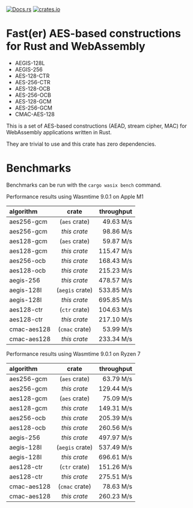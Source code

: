 [![Docs.rs](https://docs.rs/aes-wasm/badge.svg)](https://docs.rs/aes-wasm/)
[![crates.io](https://img.shields.io/crates/v/aes-wasm.svg)](https://crates.io/crates/aes-wasm)

# Fast(er) AES-based constructions for Rust and WebAssembly

* AEGIS-128L
* AEGIS-256
* AES-128-CTR
* AES-256-CTR
* AES-128-OCB
* AES-256-OCB
* AES-128-GCM
* AES-256-GCM
* CMAC-AES-128

This is a set of AES-based constructions (AEAD, stream cipher, MAC) for WebAssembly applications written in Rust.

They are trivial to use and this crate has zero dependencies.

# Benchmarks

Benchmarks can be run with the `cargo wasix bench` command.

Performance results using Wasmtime 9.0.1 on Apple M1

| algorithm   |      crate      | throughput |
| :---------- | :-------------: | ---------: |
| aes256-gcm  |  (`aes` crate)  |  49.63 M/s |
| aes256-gcm  |  *this crate*   |  98.86 M/s |
| aes128-gcm  |  (`aes` crate)  |  59.87 M/s |
| aes128-gcm  |  *this crate*   | 115.47 M/s |
| aes256-ocb  |  *this crate*   | 168.43 M/s |
| aes128-ocb  |  *this crate*   | 215.23 M/s |
| aegis-256   |  *this crate*   | 478.57 M/s |
| aegis-128l  | (`aegis` crate) | 533.85 M/s |
| aegis-128l  |  *this crate*   | 695.85 M/s |
| aes128-ctr  |  (`ctr` crate)  | 104.63 M/s |
| aes128-ctr  |  *this crate*   | 217.10 M/s |
| cmac-aes128 | (`cmac` crate)  |  53.99 M/s |
| cmac-aes128 |  *this crate*   | 233.34 M/s |

Performance results using Wasmtime 9.0.1 on Ryzen 7

| algorithm   |      crate      | throughput |
| :---------- | :-------------: | ---------: |
| aes256-gcm  |  (`aes` crate)  |  63.79 M/s |
| aes256-gcm  |  *this crate*   | 129.44 M/s |
| aes128-gcm  |  (`aes` crate)  |  75.09 M/s |
| aes128-gcm  |  *this crate*   | 149.31 M/s |
| aes256-ocb  |  *this crate*   | 205.39 M/s |
| aes128-ocb  |  *this crate*   | 260.56 M/s |
| aegis-256   |  *this crate*   | 497.97 M/s |
| aegis-128l  | (`aegis` crate) | 537.49 M/s |
| aegis-128l  |  *this crate*   | 696.61 M/s |
| aes128-ctr  |  (`ctr` crate)  | 151.26 M/s |
| aes128-ctr  |  *this crate*   | 275.51 M/s |
| cmac-aes128 | (`cmac` crate)  |  78.63 M/s |
| cmac-aes128 |  *this crate*   | 260.23 M/s |
